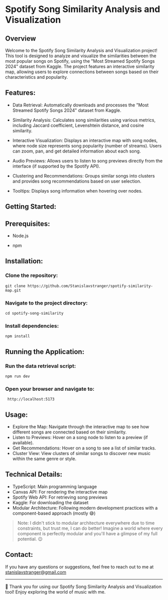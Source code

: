 # Spotify Song Similarity Analysis and Visualization

## Overview

Welcome to the Spotify Song Similarity Analysis and Visualization project! This tool is designed to analyze and visualize the similarities between the most popular songs on Spotify, using the "Most Streamed Spotify Songs 2024" dataset from Kaggle. The project features an interactive similarity map, allowing users to explore connections between songs based on their characteristics and popularity.

## Features:

- Data Retrieval: Automatically downloads and processes the "Most Streamed Spotify Songs 2024" dataset from Kaggle.

- Similarity Analysis: Calculates song similarities using various metrics, including Jaccard coefficient, Levenshtein distance, and cosine similarity.

- Interactive Visualization: Displays an interactive map with song nodes, where node size represents song popularity (number of streams). Users can zoom, pan, and get detailed information about each song.

- Audio Previews: Allows users to listen to song previews directly from the interface (if supported by the Spotify API).

- Clustering and Recommendations: Groups similar songs into clusters and provides song recommendations based on user selection.

- Tooltips: Displays song information when hovering over nodes.

## Getting Started:

## Prerequisites:

- Node.js

- npm

## Installation:

### Clone the repository:

```
git clone https://github.com/Stanislavstranger/spotify-similarity-map.git
```

### Navigate to the project directory:

```
cd spotify-song-similarity
```

### Install dependencies:

```
npm install
```

## Running the Application:

### Run the data retrieval script:

```
npm run dev
```

### Open your browser and navigate to:

```
 http://localhost:5173
```

## Usage:

- Explore the Map: Navigate through the interactive map to see how different songs are connected based on their similarity.
- Listen to Previews: Hover on a song node to listen to a preview (if available).
- Get Recommendations: Hover on a song to see a list of similar tracks.
- Cluster View: View clusters of similar songs to discover new music within the same genre or style.

## Technical Details:

- TypeScript: Main programming language
- Canvas API: For rendering the interactive map
- Spotify Web API: For retrieving song previews
- Kaggle: For downloading the dataset
- Modular Architecture: Following modern development practices with a component-based approach (mostly 😅)

> Note: I didn't stick to modular architecture everywhere due to time constraints, but trust me, I can do better! Imagine a world where every component is perfectly modular and you'll have a glimpse of my full potential. 😉

## Contact:

If you have any questions or suggestions, feel free to reach out to me at stanislavstranger@gmail.com

---

🙏 Thank you for using our Spotify Song Similarity Analysis and Visualization tool! Enjoy exploring the world of music with me.
